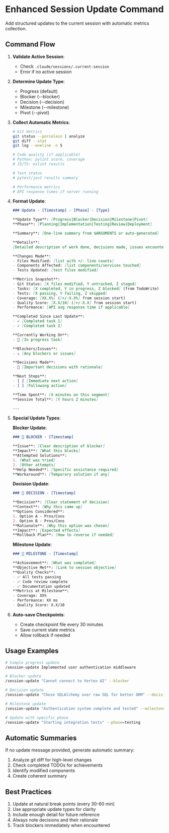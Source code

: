 # Enhanced Session Update Command

Add structured updates to the current session with automatic metrics collection.

## Command Flow

1. **Validate Active Session**:
   - Check `.claude/sessions/.current-session`
   - Error if no active session

2. **Determine Update Type**:
   - Progress (default)
   - Blocker (--blocker)
   - Decision (--decision)
   - Milestone (--milestone)
   - Pivot (--pivot)

3. **Collect Automatic Metrics**:
   ```bash
   # Git metrics
   git status --porcelain | analyze
   git diff --stat
   git log --oneline -n 5
   
   # Code quality (if applicable)
   # Python: pylint score, coverage
   # JS/TS: eslint results
   
   # Test status
   # pytest/jest results summary
   
   # Performance metrics
   # API response times if server running
   ```

4. **Format Update**:
   ```markdown
   ### Update - [Timestamp] - [Phase] - [Type]
   
   **Update Type**: [Progress|Blocker|Decision|Milestone|Pivot]
   **Phase**: [Planning|Implementation|Testing|Review|Deployment]
   
   **Summary**: [One-line summary from $ARGUMENTS or auto-generated]
   
   **Details**:
   [Detailed description of work done, decisions made, issues encountered]
   
   **Changes Made**:
   - Files Modified: [list with +/- line counts]
   - Components Affected: [list components/services touched]
   - Tests Updated: [test files modified]
   
   **Metrics Snapshot**:
   - Git Status: [X files modified, Y untracked, Z staged]
   - Tasks: [X completed, Y in progress, Z blocked] (from TodoWrite)
   - Tests: [X passing, Y failing, Z skipped]
   - Coverage: [XX.X%] ([+/-X.X%] from session start)
   - Quality Score: [X.X/10] ([+/-X.X] from session start)
   - Performance: [API avg response time if applicable]
   
   **Completed Since Last Update**:
   - ✓ [Completed task 1]
   - ✓ [Completed task 2]
   
   **Currently Working On**:
   - 🔄 [In progress task]
   
   **Blockers/Issues**:
   - ⚠️ [Any blockers or issues]
   
   **Decisions Made**:
   - 📌 [Important decisions with rationale]
   
   **Next Steps**:
   - [ ] [Immediate next action]
   - [ ] [Following action]
   
   **Time Spent**: [X minutes on this segment]
   **Session Total**: [Y hours Z minutes]
   
   ---
   ```

5. **Special Update Types**:

   **Blocker Update**:
   ```markdown
   ### 🚨 BLOCKER - [Timestamp]
   
   **Issue**: [Clear description of blocker]
   **Impact**: [What this blocks]
   **Attempted Solutions**:
   1. [What was tried]
   2. [Other attempts]
   **Help Needed**: [Specific assistance required]
   **Workaround**: [Temporary solution if any]
   ```

   **Decision Update**:
   ```markdown
   ### 📌 DECISION - [Timestamp]
   
   **Decision**: [Clear statement of decision]
   **Context**: [Why this came up]
   **Options Considered**:
   1. Option A - Pros/Cons
   2. Option B - Pros/Cons
   **Rationale**: [Why this option was chosen]
   **Impact**: [Expected effects]
   **Rollback Plan**: [How to reverse if needed]
   ```

   **Milestone Update**:
   ```markdown
   ### 🎯 MILESTONE - [Timestamp]
   
   **Achievement**: [What was completed]
   **Objective Met**: [Link to session objective]
   **Quality Checks**:
   - ✅ All tests passing
   - ✅ Code review complete
   - ✅ Documentation updated
   **Metrics at Milestone**:
   - Coverage: XX%
   - Performance: XX ms
   - Quality Score: X.X/10
   ```

6. **Auto-save Checkpoints**:
   - Create checkpoint file every 30 minutes
   - Save current state metrics
   - Allow rollback if needed

## Usage Examples

```bash
# Simple progress update
/session-update Implemented user authentication middleware

# Blocker update
/session-update "Cannot connect to Vertex AI" --blocker

# Decision update
/session-update "Chose SQLAlchemy over raw SQL for better ORM" --decision

# Milestone update
/session-update "Authentication system complete and tested" --milestone

# Update with specific phase
/session-update "Starting integration tests" --phase=testing
```

## Automatic Summaries

If no update message provided, generate automatic summary:
1. Analyze git diff for high-level changes
2. Check completed TODOs for achievements
3. Identify modified components
4. Create coherent summary

## Best Practices

1. Update at natural break points (every 30-60 min)
2. Use appropriate update types for clarity
3. Include enough detail for future reference
4. Always note decisions and their rationale
5. Track blockers immediately when encountered